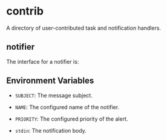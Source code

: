 # contrib

A directory of user-contributed task and notification handlers.



## notifier

The interface for a notifier is:

## Environment Variables

- `SUBJECT`: The message subject.
- `NAME`: The configured name of the notifier.
- `PRIORITY`: The configured priority of the alert.

- `stdin`: The notification body.
